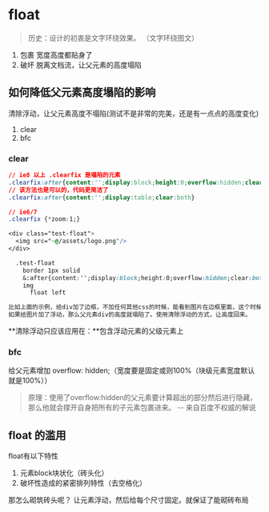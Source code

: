 # float
> 历史：设计的初衷是文字环绕效果。 （文字环绕图文）

1. 包裹
    宽度高度都贴身了
2. 破坏
    脱离文档流，让父元素的高度塌陷
    
## 如何降低父元素高度塌陷的影响
清除浮动，让父元素高度不塌陷(测试不是非常的完美，还是有一点点的高度变化)
1. clear
2. bfc

### clear
```css
// ie8 以上 .clearfix 是塌陷的元素
.clearfix:after{content:'';display:block;height:0;overflow:hidden;clear:both}
// 该方法也是可以的，代码更简洁了
.clearfix:after{content:'';display:table;clear:both}

// ie6/7
.clearfix {*zoom:1;}
```

```css
<div class="test-float">
  <img src="~@/assets/logo.png"/>
</div>

  .test-float
    border 1px solid
    &:after{content:'';display:block;height:0;overflow:hidden;clear:both}
    img
      float left   

比如上面的示例，给div加了边框，不加任何其他css的时候，能看到图片在边框里面，这个时候div的高度被图片撑高的。
如果给图片加了浮动，那么父元素div的高度就塌陷了。使用清除浮动的方式，让高度回来。                  
```
**清除浮动只应该应用在：**包含浮动元素的父级元素上

### bfc
给父元素增加 overflow: hidden;（宽度要是固定或则100%（块级元素宽度默认就是100%））

> 原理：使用了overflow:hidden的父元素要计算超出的部分然后进行隐藏，那么他就会撑开自身把所有的子元素包裹进来。 --  来自百度不权威的解说

## float 的滥用
float有以下特性

1. 元素block块状化（砖头化）
2. 破坏性造成的紧密排列特性（去空格化）

那怎么砌筑砖头呢？
让元素浮动，然后给每个尺寸固定。就保证了能砌砖布局

